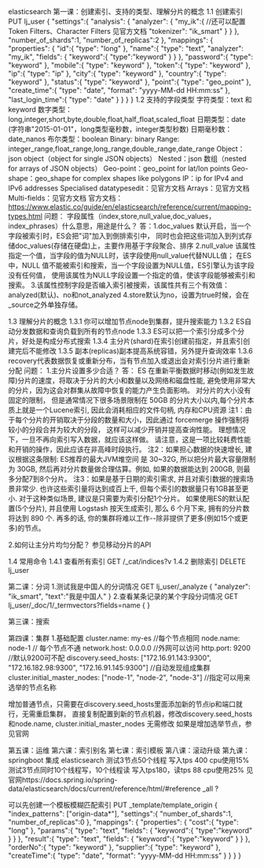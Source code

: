 elasticsearch
第一课：创建索引、支持的类型、理解分片的概念
1.1 创建索引
PUT lj_user
{
  "settings":{
    "analysis": {
      "analyzer": {
        "my_ik":{ //还可以配置Token Filters、Character Filters 见官方文档
          "tokenizer": "ik_smart"
        }
      }
    }, 
    "number_of_shards":1,
    "number_of_replicas":2
  },
  "mappings": {
    "properties": {
      "id":{
        "type": "long"
      },
      "name":{
        "type": "text",
        "analyzer": "my_ik", 
        "fields": {
          "keyword":{
            "type":"keyword"
          }
        }
      },
      "password":{
        "type": "keyword"
      },
      "mobile":{
        "type": "keyword"
      },
      "token":{
        "type": "keyword"
      },
      "ip":{
        "type": "ip"
      },
      "city":{
        "type": "keyword"
      },
      "country":{
        "type": "keyword"
      },
      "status":{
        "type": "keyword"
      },
      "point":{
        "type": "geo_point"
      },
      "create_time":{
        "type": "date",
        "format": "yyyy-MM-dd HH:mm:ss"
      },
      "last_login_time":{
        "type": "date"
      }
    }
  }
}
1.2 支持的字段类型
字符类型：text 和 keyword 
数字类型：long,integer,short,byte,double,float,half_float,scaled_float
日期类型：date (字符串"2015-01-01"，long类型毫秒数，integer类型秒数)
日期毫秒数：date_nanos
布尔类型：boolean
Binary: binary
Range: integer_range,float_range,long_range,double_range,date_range
Object：json object（object for single JSON objects）
Nested：json 数组（nested for arrays of JSON objects）
Geo-point：geo_point for lat/lon points
Geo-shape：geo_shape for complex shapes like polygons
IP：ip for IPv4 and IPv6 addresses
Specialised datatypesedit：见官方文档
Arrays：见官方文档
Multi-fields：见官方文档
官方文档：https://www.elastic.co/guide/en/elasticsearch/reference/current/mapping-types.html
问题：
字段属性（index,store,null_value,doc_values，index_phrases）什么意思，用途是什么？
答：1.doc_values 默认开启，当一个字段被索引时，ES会把"词"加入到倒排索引中，
 同时也会把这些词加入到列式存储doc_values(存储在硬盘)上，主要作用基于字段聚合、排序
   2.null_value 该属性指定一个值，当字段的值为NULL时，该字段使用null_value代替NULL值；
   在ES中，NULL 值不能被索引和搜索，当一个字段设置为NULL值，ES引擎认为该字段没有任何值，
   使用该属性为NULL字段设置一个指定的值，使该字段能够被索引和搜索。
   3.该属性控制字段是否编入索引被搜索，该属性共有三个有效值：analyzed(默认)、no和not_analyzed
   4.store默认为no，设置为true时候，会在_source之外单独存储。

1.3 理解分片的概念
1.3.1 你可以增加节点node到集群，提升搜索能力
1.3.2 ES自动分发数据和查询负载到所有的节点node
1.3.3 ES可以把一个索引分成多个分片，好处是构成分布式搜索
1.3.4 主分片(shard)在索引创建前指定，并且索引创建完后不能修改
1.3.5 副本(replicas)副本提高系统容错，另外提升查询效率
1.3.6 recovery代表数据恢复或重新分布，当有节点加入或退出会对索引分片进行重新分配
问题：
1.主分片设置多少合适？
答： ES 在重新平衡数据时移动(例如发生故障)分片的速度，将取决于分片的大小和数量以及网络和磁盘性能,
避免使用非常大的分片，因为这会对群集从故障中恢复的能力产生负面影响。 对分片的大小没有固定的限制，
但是通常情况下很多场景限制在 50GB 的分片大小以内,每个分片本质上就是一个Lucene索引, 因此会消耗相应的文件句柄, 内存和CPU资源
注1：由于每个分片的开销取决于分段的数量和大小，因此通过 forcemerge 操作强制将较小的分段合并为较大的分段，
这样可以减少开销并提高查询性能。 理想情况下，一旦不再向索引写入数据，就应该这样做。 
请注意，这是一项比较耗费性能和开销的操作，因此应该在非高峰时段执行。
注2：如果担心数据的快速增长, 建议根据这条限制: ES推荐的最大JVM堆空间 是 30~32G, 
所以把分片最大容量限制为 30GB, 然后再对分片数量做合理估算。例如, 如果的数据能达到 200GB, 则最多分配7到8个分片。
注3：如果是基于日期的索引需求, 并且对索引数据的搜索场景非常少. 也许这些索引量将达到成百上千, 
但每个索引的数据量只有1GB甚至更小. 对于这种类似场景, 建议是只需要为索引分配1个分片。
如果使用ES的默认配置(5个分片), 并且使用 Logstash 按天生成索引, 那么 6 个月下来,
 拥有的分片数将达到 890 个. 再多的话, 你的集群将难以工作--除非提供了更多(例如15个或更多)的节点。

2.如何让主分片均匀分配？
参见移动分片的API

1.4 常用命令
1.4.1 查看所有索引 GET /_cat/indices?v
1.4.2 删除索引 DELETE lj_user

第二课：分词
1.测试我是中国人的分词情况
GET lj_user/_analyze
{
  "analyzer": "ik_smart", 
  "text":"我是中国人"
}
2.查看某条记录的某个字段分词情况
GET lj_user/_doc/1/_termvectors?fields=name
{
}

第三课：搜索

第四课：集群
1.基础配置
cluster.name: my-es //每个节点相同
node.name: node-1 // 每个节点不通
network.host: 0.0.0.0 //外网可以访问
http.port: 9200  //默认9200可不配
discovery.seed_hosts: ["172.16.91.143:9300", "172.16.182.98:9300", "172.16.91.145:9300"]  //自动发现组成集群
cluster.initial_master_nodes: ["node-1", "node-2", "node-3"]  //指定可以用来选举的节点名称

增加普通节点，只需要在discovery.seed_hosts里面添加新的节点ip和端口就行，无需重启集群，
直接复制配置到新的节点机器，修改discovery.seed_hosts 和node.name,
cluster.initial_master_nodes 无需修改
如果是增加选举节点，参见官网

第五课：运维
第六课：索引别名
第七课：索引模板
第八课：滚动升级
第九课：springboot 集成 elasticsearch
测试3节点50个线程 写入tps 400 cpu使用15%
测试3节点同时10个线程写，10个线程读 写入tps180，读tps 88 cpu使用25%
见官网https://docs.spring.io/spring-data/elasticsearch/docs/current/reference/html/#reference
_all ?


可以先创建一个模板模糊匹配索引
PUT _template/template_origin
{
  "index_patterns": ["origin-data*"],
  "settings":{
    "number_of_shards":1,
    "number_of_replicas":0
  },
  "mappings": {
    "properties": {
      "cost":{
        "type": "long"
      },
      "params":{
        "type": "text",
        "fields": {
          "keyword":{
            "type":"keyword"
          }
        }
      },
      "result":{
        "type": "text",
        "fields": {
          "keyword":{
            "type":"keyword"
          }
        }
      },
      "orderNo":{
        "type": "keyword"
      },
      "supplier":{
        "type": "keyword"
      },
      "createTime":{
        "type": "date",
        "format": "yyyy-MM-dd HH:mm:ss"
      }
    }
  }
}